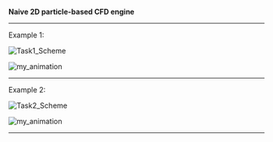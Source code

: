<b> Naive 2D particle-based CFD engine </b>
<hr>
Example 1: 

![Task1_Scheme](https://github.com/MihailTsybakov/ParticleCFD_2D/assets/62279777/cbe71e29-732c-4483-9055-71d34d8fee1a)

![my_animation](https://github.com/MihailTsybakov/ParticleCFD_2D/assets/62279777/67be9718-af8c-43aa-9b6f-1374a0dd87a9)


<hr>
Example 2:

![Task2_Scheme](https://github.com/MihailTsybakov/ParticleCFD_2D/assets/62279777/57d560a9-7c95-4cc5-acef-e6d664a242f6)

![my_animation](https://github.com/MihailTsybakov/ParticleCFD_2D/assets/62279777/71b62601-833c-4eac-b203-8908c38ea24b)

<hr>
